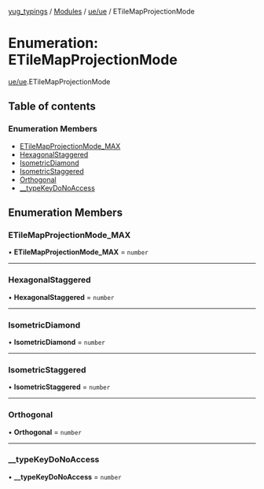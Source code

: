 [yug_typings](../README.md) / [Modules](../modules.md) / [ue/ue](../modules/ue_ue.md) / ETileMapProjectionMode

# Enumeration: ETileMapProjectionMode

[ue/ue](../modules/ue_ue.md).ETileMapProjectionMode

## Table of contents

### Enumeration Members

- [ETileMapProjectionMode\_MAX](ue_ue.ETileMapProjectionMode.md#etilemapprojectionmode_max)
- [HexagonalStaggered](ue_ue.ETileMapProjectionMode.md#hexagonalstaggered)
- [IsometricDiamond](ue_ue.ETileMapProjectionMode.md#isometricdiamond)
- [IsometricStaggered](ue_ue.ETileMapProjectionMode.md#isometricstaggered)
- [Orthogonal](ue_ue.ETileMapProjectionMode.md#orthogonal)
- [\_\_typeKeyDoNoAccess](ue_ue.ETileMapProjectionMode.md#__typekeydonoaccess)

## Enumeration Members

### ETileMapProjectionMode\_MAX

• **ETileMapProjectionMode\_MAX** = `number`

___

### HexagonalStaggered

• **HexagonalStaggered** = `number`

___

### IsometricDiamond

• **IsometricDiamond** = `number`

___

### IsometricStaggered

• **IsometricStaggered** = `number`

___

### Orthogonal

• **Orthogonal** = `number`

___

### \_\_typeKeyDoNoAccess

• **\_\_typeKeyDoNoAccess** = `number`

